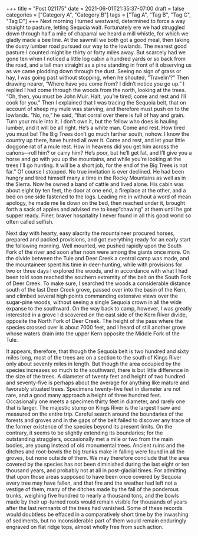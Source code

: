+++
title = "Post 021175"
date = 2021-06-01T21:35:37-07:00
draft = false
categories = ["Category A", "Category B"]
tags = ["Tag A", "Tag B", "Tag C", "Tag D"]
+++
Next morning I turned westward, determined to force a way straight to pasture, letting Sequoia wait. Fortunately ere we had struggled down through half a mile of chaparral we heard a mill whistle, for which we gladly made a bee line. At the sawmill we both got a good meal, then taking the dusty lumber road pursued our way to the lowlands. The nearest good pasture I counted might be thirty or forty miles away. But scarcely had we gone ten when I noticed a little log cabin a hundred yards or so back from the road, and a tall man straight as a pine standing in front of it observing us as we came plodding down through the dust. Seeing no sign of grass or hay, I was going past without stopping, when he shouted, “Travelin’?” Then drawing nearer, “Where have you come from? I didn’t notice you go up.” I replied I had come through the woods from the north, looking at the trees. “Oh, then, you must be John Muir. Halt, you’re tired; come and rest and I’ll cook for you.” Then I explained that I was tracing the Sequoia belt, that on account of sheep my mule was starving, and therefore must push on to the lowlands. “No, no,” he said, “that corral over there is full of hay and grain. Turn your mule into it. I don’t own it, but the fellow who does is hauling lumber, and it will be all right. He’s a white man. Come and rest. How tired you must be! The Big Trees don’t go much farther south, nohow. I know the country up there, have hunted all over it. Come and rest, and let your little doggone rat of a mule rest. How in heavens did you get him across the cañons—roll him? or carry him? He’s poor, but he’ll get fat, and I’ll give you a horse and go with you up the mountains, and while you’re looking at the trees I’ll go hunting. It will be a short job, for the end of the Big Trees is not far.” Of course I stopped. No true invitation is ever declined. He had been hungry and tired himself many a time in the Rocky Mountains as well as in the Sierra. Now he owned a band of cattle and lived alone. His cabin was about eight by ten feet, the door at one end, a fireplace at the other, and a bed on one side fastened to the logs. Leading me in without a word of mean apology, he made me lie down on the bed, then reached under it, brought forth a sack of apples and advised me to keep“chawing” at them until he got supper ready. Finer, braver hospitality I never found in all this good world so often called selfish.

Next day with hearty, easy alacrity the mountaineer procured horses, prepared and packed provisions, and got everything ready for an early start the following morning. Well mounted, we pushed rapidly upon the South Fork of the river and soon after noon were among the giants once more. On the divide between the Tule and Deer Creek a central camp was made, and the mountaineer spent his time in deer-hunting, while with provisions for two or three days I explored the woods, and in accordance with what I had been told soon reached the southern extremity of the belt on the South Fork of Deer Creek. To make sure, I searched the woods a considerable distance south of the last Deer Creek grove, passed over into the basin of the Kern, and climbed several high points commanding extensive views over the sugar-pine woods, without seeing a single Sequoia crown in all the wide expanse to the southward. On the way back to camp, however, I was greatly interested in a grove I discovered on the east side of the Kern River divide, opposite the North Fork of Deer Creek. The height of the pass where the species crossed over is about 7000 feet, and I heard of still another grove whose waters drain into the upper Kern opposite the Middle Fork of the Tule.

It appears, therefore, that though the Sequoia belt is two hundred and sixty miles long, most of the trees are on a section to the south of Kings River only about seventy miles in length. But though the area occupied by the species increases so much to the southward, there is but little difference in the size of the trees. A diameter of twenty feet and height of two hundred and seventy-five is perhaps about the average for anything like mature and favorably situated trees. Specimens twenty-five feet in diameter are not rare, and a good many approach a height of three hundred feet. Occasionally one meets a specimen thirty feet in diameter, and rarely one that is larger. The majestic stump on Kings River is the largest I saw and measured on the entire trip. Careful search around the boundaries of the forests and groves and in the gaps of the belt failed to discover any trace of the former existence of the species beyond its present limits. On the contrary, it seems to be slightly extending its boundaries; for the outstanding stragglers, occasionally met a mile or two from the main bodies, are young instead of old monumental trees. Ancient ruins and the ditches and root-bowls the big trunks make in falling were found in all the groves, but none outside of them. We may therefore conclude that the area covered by the species has not been diminished during the last eight or ten thousand years, and probably not at all in post-glacial times. For admitting that upon those areas supposed to have been once covered by Sequoia every tree may have fallen, and that fire and the weather had left not a vestige of them, many of the ditches made by the fall of the ponderous trunks, weighing five hundred to nearly a thousand tons, and the bowls made by their up-turned roots would remain visible for thousands of years after the last remnants of the trees had vanished. Some of these records would doubtless be effaced in a comparatively short time by the inwashing of sediments, but no inconsiderable part of them would remain enduringly engraved on flat ridge tops, almost wholly free from such action.

